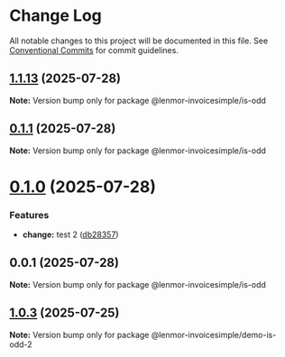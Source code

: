 # Change Log

All notable changes to this project will be documented in this file.
See [Conventional Commits](https://conventionalcommits.org) for commit guidelines.

## [1.1.13](https://github.com/lenmor-invoicesimple/monorepo-test-4/compare/@lenmor-invoicesimple/is-odd@0.1.1...@lenmor-invoicesimple/is-odd@1.1.13) (2025-07-28)

**Note:** Version bump only for package @lenmor-invoicesimple/is-odd

## [0.1.1](https://github.com/lenmor-invoicesimple/monorepo-test-4/compare/@lenmor-invoicesimple/is-odd@0.1.0...@lenmor-invoicesimple/is-odd@0.1.1) (2025-07-28)

**Note:** Version bump only for package @lenmor-invoicesimple/is-odd

# [0.1.0](https://github.com/lenmor-invoicesimple/monorepo-test-4/compare/@lenmor-invoicesimple/is-odd@0.0.1...@lenmor-invoicesimple/is-odd@0.1.0) (2025-07-28)

### Features

- **change:** test 2 ([db28357](https://github.com/lenmor-invoicesimple/monorepo-test-4/commit/db28357d4000975108490528f37289352fdeeeb4))

## 0.0.1 (2025-07-28)

**Note:** Version bump only for package @lenmor-invoicesimple/is-odd

## [1.0.3](https://github.com/lenmor-invoicesimple/monorepo-test-2/compare/@lenmor-invoicesimple/demo-is-odd-2@1.0.2...@lenmor-invoicesimple/demo-is-odd-2@1.0.3) (2025-07-25)

**Note:** Version bump only for package @lenmor-invoicesimple/demo-is-odd-2
